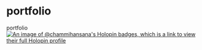 # portfolio
portfolio
[![An image of @chammihansana's Holopin badges, which is a link to view their full Holopin profile](https://holopin.me/chammihansana)](https://holopin.io/@chammihansana)
